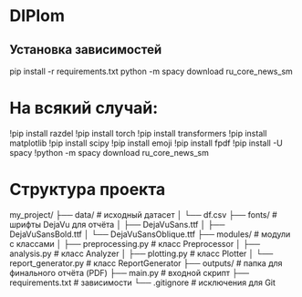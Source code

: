 # DIPlom

## Установка зависимостей
pip install -r requirements.txt
python -m spacy download ru_core_news_sm


# На всякий случай:

!pip install razdel
!pip install torch
!pip install transformers
!pip install matplotlib
!pip install scipy
!pip install emoji
!pip install fpdf
!pip install -U spacy
!python -m spacy download ru_core_news_sm

# Структура проекта

my_project/
├── data/                       # исходный датасет
│   └── df.csv
├── fonts/                      # шрифты DejaVu для отчёта
│   ├── DejaVuSans.ttf
│   ├── DejaVuSansBold.ttf
│   └── DejaVuSansOblique.ttf
├── modules/                    # модули с классами
│   ├── preprocessing.py        # класс Preprocessor
│   ├── analysis.py             # класс Analyzer
│   ├── plotting.py             # класс Plotter
│   └── report_generator.py     # класс ReportGenerator
├── outputs/                    # папка для финального отчёта (PDF)
├── main.py                     # входной скрипт
├── requirements.txt            # зависимости
└── .gitignore                  # исключения для Git

